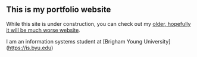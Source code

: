## This is my portfolio website
While this site is under construction, you can check out my [older, hopefully it will be much worse website](https://shaneawhitlock.com).

I am an information systems student at [Brigham Young University] (https://is.byu.edu)
